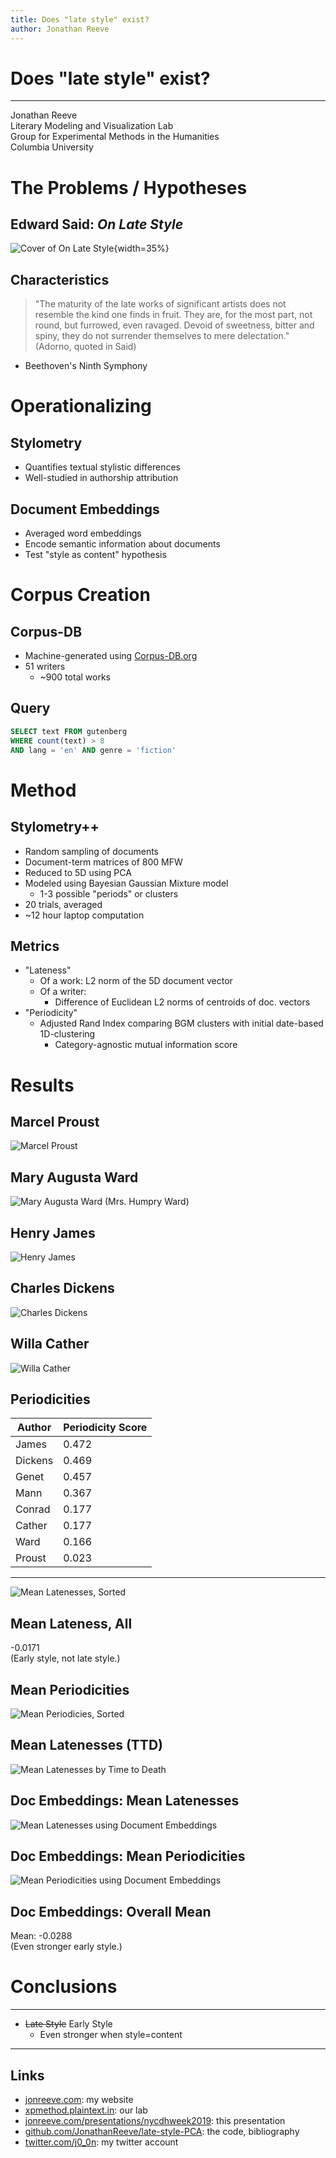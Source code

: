 ```yaml
---
title: Does "late style" exist? 
author: Jonathan Reeve
---
```


# Does "late style" exist?

---

Jonathan Reeve  
Literary Modeling and Visualization Lab  
Group for Experimental Methods in the Humanities  
Columbia University  

# The Problems / Hypotheses

## Edward Said: _On Late Style_

![Cover of _On Late Style_](images/on-late-style.jpg){width=35%}

## Characteristics

> "The maturity of the late works of significant artists does not resemble the kind one finds in fruit. They are, for the most part, not round, but furrowed, even ravaged. Devoid of sweetness, bitter and spiny, they do not surrender themselves to mere delectation." (Adorno, quoted in Said)
 - Beethoven's Ninth Symphony

# Operationalizing

## Stylometry

 - Quantifies textual stylistic differences
 - Well-studied in authorship attribution

## Document Embeddings

 - Averaged word embeddings
 - Encode semantic information about documents
 - Test "style as content" hypothesis
 
# Corpus Creation

## Corpus-DB

 - Machine-generated using [Corpus-DB.org](http://corpus-db.org)
 - 51 writers
   - ~900 total works

## Query

```sql
SELECT text FROM gutenberg 
WHERE count(text) > 8 
AND lang = 'en' AND genre = 'fiction'
```

# Method

## Stylometry++

 - Random sampling of documents
 - Document-term matrices of 800 MFW
 - Reduced to 5D using PCA
 - Modeled using Bayesian Gaussian Mixture model
   - 1-3 possible "periods" or clusters
 - 20 trials, averaged
 - ~12 hour laptop computation

## Metrics

 - "Lateness" 
   - Of a work: L2 norm of the 5D document vector
   - Of a writer: 
     - Difference of Euclidean L2 norms of centroids of doc. vectors 
 - "Periodicity"
   - Adjusted Rand Index comparing BGM clusters with initial date-based 1D-clustering
     - Category-agnostic mutual information score
     
# Results

## Marcel Proust

![Marcel Proust](images/proust.png)

## Mary Augusta Ward

![Mary Augusta Ward (Mrs. Humpry Ward)](images/ward.png)

## Henry James

![Henry James](images/james.png)

## Charles Dickens

![Charles Dickens](images/dickens.png)

## Willa Cather

![Willa Cather](images/cather.png)

## Periodicities

| Author    | Periodicity Score |
|-----------|-------------------|
| James     |             0.472 | 
| Dickens   |             0.469 |
| Genet     |             0.457 |
| Mann      |             0.367 |
| Conrad    |             0.177 |
| Cather    |             0.177 |
| Ward      |             0.166 |
| Proust    |             0.023 |

---

![Mean Latenesses, Sorted](images/latenesses.png)

## Mean Lateness, All

-0.0171  
(Early style, not late style.)  

## Mean Periodicities

![Mean Periodicies, Sorted](images/periodicities.png)

## Mean Latenesses (TTD)

![Mean Latenesses by Time to Death](images/tdd.png)

## Doc Embeddings: Mean Latenesses

![Mean Latenesses using Document Embeddings](images/vectors.png)

## Doc Embeddings: Mean Periodicities

![Mean Periodicities using Document Embeddings](images/vectorsp.png)

## Doc Embeddings: Overall Mean

Mean: -0.0288  
(Even stronger early style.)

# Conclusions

---

 - ~~Late Style~~ Early Style
   - Even stronger when style=content

---

## Links

 - [jonreeve.com](jonreeve.com): my website
 - [xpmethod.plaintext.in](http://xpmethod.plaintext.in/): our lab
 - [jonreeve.com/presentations/nycdhweek2019](http://jonreeve.com/presentations/nycdhweek2019): this presentation
 - [github.com/JonathanReeve/late-style-PCA](https://github.com/JonathanReeve/late-style-PCA): the code, bibliography
 - [twitter.com/j0_0n](http://twitter.com/j0_0n): my twitter account
